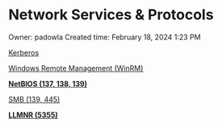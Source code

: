 # Network Services & Protocols

Owner: padowla
Created time: February 18, 2024 1:23 PM

[Kerberos](Network%20Services%20&%20Protocols%20be7b6581f12c4f6394eafeb6487f8eb1/Kerberos%20084ddb41bd634ef28933ac4bf2a80e94.md)

[Windows Remote Management (WinRM)](Network%20Services%20&%20Protocols%20be7b6581f12c4f6394eafeb6487f8eb1/Windows%20Remote%20Management%20(WinRM)%20eb148f6929d9420494ed89d6c9aecf73.md)

[**NetBIOS (137, 138, 139)**](Network%20Services%20&%20Protocols%20be7b6581f12c4f6394eafeb6487f8eb1/NetBIOS%20(137,%20138,%20139)%209a05d574f705412ca3d5f0da4f1537e4.md)

[SMB (139, 445)](Network%20Services%20&%20Protocols%20be7b6581f12c4f6394eafeb6487f8eb1/SMB%20(139,%20445)%20ea60af2c86a24bdc922e68a75ecfac5c.md)

[**LLMNR (5355)**](Network%20Services%20&%20Protocols%20be7b6581f12c4f6394eafeb6487f8eb1/LLMNR%20(5355)%209e6c9943017f4de5bda6d043e9e645ca.md)